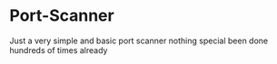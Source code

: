 Port-Scanner
============

Just a very simple and basic port scanner 
nothing special been done hundreds of times already
